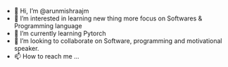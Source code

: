 - 👋 Hi, I’m @arunmishraajm
- 👀 I’m interested in learning new thing more focus on Softwares & Programming language
- 🌱 I’m currently learning Pytorch
- 💞️ I’m looking to collaborate on Software, programming and motivational speaker. 
- 📫 How to reach me ...

<!---
arunmishraajm/arunmishraajm is a ✨ special ✨ repository because its `README.md` (this file) appears on your GitHub profile.
You can click the Preview link to take a look at your changes.
--->
